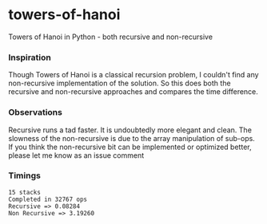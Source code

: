 # towers-of-hanoi
Towers of Hanoi in Python - both recursive and non-recursive

### Inspiration
Though Towers of Hanoi is a classical recursion problem, I couldn't find any non-recursive implementation of the solution. So this does both the recursive and non-recursive approaches and compares the time difference.

### Observations
Recursive runs a tad faster. It is undoubtedly more elegant and clean. The slowness of the non-recursive is due to the array manipulation of sub-ops. If you think the non-recursive bit can be implemented or optimized better, please let me know as an issue comment

### Timings
```
15 stacks
Completed in 32767 ops
Recursive => 0.08284
Non Recursive => 3.19260
```
